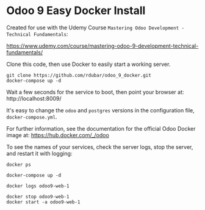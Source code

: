 # Odoo 9 Easy Docker Install

Created for use with the Udemy Course 
`Mastering Odoo Development - Technical Fundamentals`:

https://www.udemy.com/course/mastering-odoo-9-development-technical-fundamentals/

Clone this code, then use Docker to easily start a working server.

```
git clone https://github.com/rdubar/odoo_9_docker.git
docker-compose up -d
```
Wait a few seconds for the service to boot, 
then point your browser at: http://localhost:8009/

It's easy to change the `odoo` and `postgres` 
versions in the configuration file, `docker-compose.yml`.

For further information, see the documentation for the 
official Odoo Docker image at: https://hub.docker.com/_/odoo

To see the names of your services, check the server logs, 
stop the server, and restart it with logging:
```
docker ps

docker-compose up -d

docker logs odoo9-web-1

docker stop odoo9-web-1
docker start -a odoo9-web-1
```